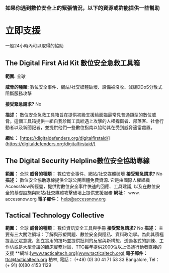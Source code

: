 [Title]: # (數位的)
[Order]: # (0)

### 如果你遇到數位安全上的緊張情況，以下的資源或許能提供一些幫助
# 立即支援

一般24小時內可以取得的協助

## The Digital First Aid Kit 數位安全急救工具箱
**範圍:** 全球

**威脅的種類:** 數位安全事件、網站/社交媒體破壞、設備被沒收、減緩DDoS分散式阻斷服務攻擊

**接受緊急請求?** No

**描述：** 數位安全急救工具箱旨在提供初級支援給面臨最常見普通類型的數位威脅。這個工具箱提供一組自我診斷工具給遇上攻擊的人權捍衛者、部落客、社會行動者以及新聞記者，並提供他們一些數位指南以協助其在受到威脅適當處置。

**網址：**  [https://digitaldefenders.org/digitalfirstaid/](https://digitaldefenders.org/digitalfirstaid/)

## The Digital Security Helpline數位安全協助專線

**範圍：** 全球
**威脅的種類：** 數位安全事件、網站/社交媒體破壞
**接受緊急請求?** No
**描述：** 數位安全協助專線提供全球公民團體免費資源. 它是由國際人權組織AccessNow所經營，提供對數位安全事件快速的回應、工具建議, 以及在數位安全的基礎設施與網站/社交媒體攻擊破壞上提供支援服務 
**網址：** www. accessnow.org
**電子郵件：** help@accessnow.org

## Tactical Technology Collective
**範圍：** 全球
**威脅的種類：** 數位資訊安全工具與手冊
**接受緊急請求?** No
**描述：** 主要有三大關注領域：了解與形塑問題、數位安全與隱私、資料政治學。為此其積極提高民眾意識，創立實用的技巧並提供批判的反省與新構想，透過各式的訓練、工作坊或是大型會議的臨床實務討論，TTC每年提供2000位以上倡議行動者直接的支援
**網址:[www.tacticaltech.org](www.tacticaltech.org)
**電子郵件：** ttc@tacticaltech.org
柏林, 電話： (+49) (0) 30 41 71 53 33
Bangalore, Tel： (+ 91) (0)80 4153 1129
